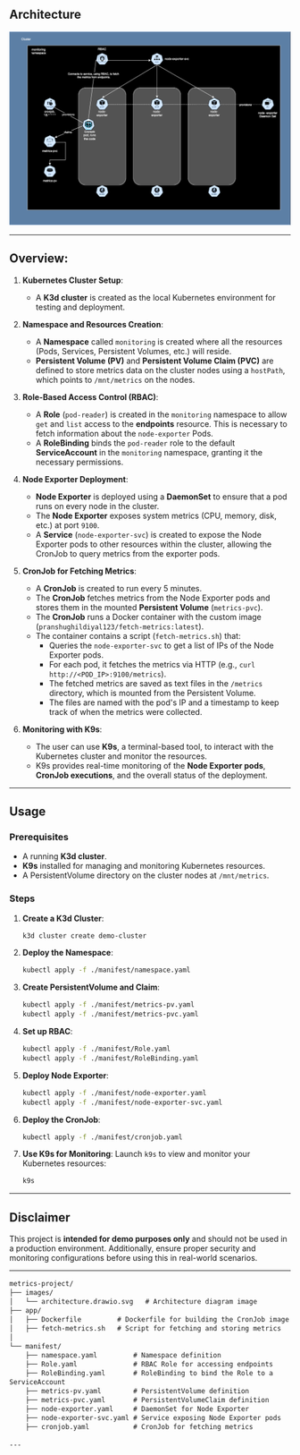 ## **Architecture**
![Architecture Diagram](images/architecture.drawio.svg)

---

## **Overview**:

1. **Kubernetes Cluster Setup**:
   - A **K3d cluster** is created as the local Kubernetes environment for testing and deployment.

2. **Namespace and Resources Creation**:
   - A **Namespace** called `monitoring` is created where all the resources (Pods, Services, Persistent Volumes, etc.) will reside.
   - **Persistent Volume (PV)** and **Persistent Volume Claim (PVC)** are defined to store metrics data on the cluster nodes using a `hostPath`, which points to `/mnt/metrics` on the nodes.

3. **Role-Based Access Control (RBAC)**:
   - A **Role** (`pod-reader`) is created in the `monitoring` namespace to allow `get` and `list` access to the **endpoints** resource. This is necessary to fetch information about the `node-exporter` Pods.
   - A **RoleBinding** binds the `pod-reader` role to the default **ServiceAccount** in the `monitoring` namespace, granting it the necessary permissions.

4. **Node Exporter Deployment**:
   - **Node Exporter** is deployed using a **DaemonSet** to ensure that a pod runs on every node in the cluster.
   - The **Node Exporter** exposes system metrics (CPU, memory, disk, etc.) at port `9100`.
   - A **Service** (`node-exporter-svc`) is created to expose the Node Exporter pods to other resources within the cluster, allowing the CronJob to query metrics from the exporter pods.

5. **CronJob for Fetching Metrics**:
   - A **CronJob** is created to run every 5 minutes.
   - The **CronJob** fetches metrics from the Node Exporter pods and stores them in the mounted **Persistent Volume** (`metrics-pvc`).
   - The **CronJob** runs a Docker container with the custom image (`pranshughildiyal123/fetch-metrics:latest`).
   - The container contains a script (`fetch-metrics.sh`) that:
     - Queries the `node-exporter-svc` to get a list of IPs of the Node Exporter pods.
     - For each pod, it fetches the metrics via HTTP (e.g., `curl http://<POD_IP>:9100/metrics`).
     - The fetched metrics are saved as text files in the `/metrics` directory, which is mounted from the Persistent Volume.
     - The files are named with the pod's IP and a timestamp to keep track of when the metrics were collected.

6. **Monitoring with K9s**:
   - The user can use **K9s**, a terminal-based tool, to interact with the Kubernetes cluster and monitor the resources.
   - K9s provides real-time monitoring of the **Node Exporter pods**, **CronJob executions**, and the overall status of the deployment.

---

## **Usage**

### **Prerequisites**
- A running **K3d cluster**.
- **K9s** installed for managing and monitoring Kubernetes resources.
- A PersistentVolume directory on the cluster nodes at `/mnt/metrics`.

### **Steps**
1. **Create a K3d Cluster**:
   ```bash
   k3d cluster create demo-cluster
   ```

2. **Deploy the Namespace**:
   ```bash
   kubectl apply -f ./manifest/namespace.yaml
   ```

3. **Create PersistentVolume and Claim**:
   ```bash
   kubectl apply -f ./manifest/metrics-pv.yaml
   kubectl apply -f ./manifest/metrics-pvc.yaml
   ```

4. **Set up RBAC**:
   ```bash
   kubectl apply -f ./manifest/Role.yaml
   kubectl apply -f ./manifest/RoleBinding.yaml
   ```

5. **Deploy Node Exporter**:
   ```bash
   kubectl apply -f ./manifest/node-exporter.yaml
   kubectl apply -f ./manifest/node-exporter-svc.yaml
   ```

6. **Deploy the CronJob**:
   ```bash
   kubectl apply -f ./manifest/cronjob.yaml
   ```

7. **Use K9s for Monitoring**:
   Launch `k9s` to view and monitor your Kubernetes resources:
   ```bash
   k9s
   ```

---

## **Disclaimer**

This project is **intended for demo purposes only** and should not be used in a production environment. Additionally, ensure proper security and monitoring configurations before using this in real-world scenarios.

---
```
metrics-project/
├── images/
│   └── architecture.drawio.svg   # Architecture diagram image
├── app/
│   ├── Dockerfile         # Dockerfile for building the CronJob image
│   ├── fetch-metrics.sh   # Script for fetching and storing metrics
│
└── manifest/
    ├── namespace.yaml         # Namespace definition
    ├── Role.yaml              # RBAC Role for accessing endpoints
    ├── RoleBinding.yaml       # RoleBinding to bind the Role to a ServiceAccount
    ├── metrics-pv.yaml        # PersistentVolume definition
    ├── metrics-pvc.yaml       # PersistentVolumeClaim definition
    ├── node-exporter.yaml     # DaemonSet for Node Exporter
    ├── node-exporter-svc.yaml # Service exposing Node Exporter pods
    ├── cronjob.yaml           # CronJob for fetching metrics

---
```
